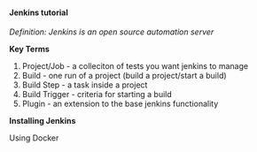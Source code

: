 #### Jenkins tutorial

*Definition: Jenkins is an open source automation server*

**Key Terms**
1. Project/Job -  a colleciton of tests you want jenkins to manage
2. Build - one run of a project (build a project/start a build)
3. Build Step - a task inside a project
4. Build Trigger - criteria for starting a build
5. Plugin - an extension to the base jenkins functionality

**Installing Jenkins**

Using Docker